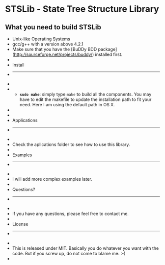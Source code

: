 STSLib - State Tree Structure Library
================================

What you need to build STSLib
---------------------------------------
* Unix-like Operating Systems
* gcc/g++ with a version above 4.2.1
* Make sure that you have the [BuDDy BDD package] (http://sourceforge.net/projects/buddy/) installed first.
*
* Install
* --------------
*
* * **`sudo make`**: simply type `make` to build all the components. You may have to edit the makefile to update the installation path to fit your need. Here I am using the default path in OS X.
*
*
* Applications
* --------------
*
* Check the apllcations folder to see how to use this library.
*
* Examples
* --------------
*
* I will add more complex examples later.
*
* Questions?
* ----------
*
* If you have any questions, please feel free to contact me.
*
* License
* ----------
*
* This is released under MIT. Basically you do whatever you want with the code. But if you screw up, do not come to blame me. :-)
*
